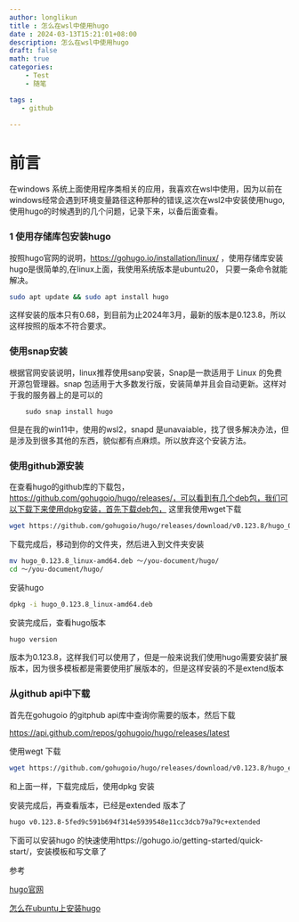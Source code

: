 ```yaml
---
author: longlikun
title : 怎么在wsl中使用hugo
date : 2024-03-13T15:21:01+08:00
description: 怎么在wsl中使用hugo
draft: false
math: true
categories:
    - Test
    - 随笔

tags :
   - github

---
```


# 前言

在windows 系统上面使用程序类相关的应用，我喜欢在wsl中使用，因为以前在windows经常会遇到环境变量路径这种那种的错误,这次在wsl2中安装使用hugo,使用hugo的时候遇到的几个问题，记录下来，以备后面查看。

### 1 使用存储库包安装hugo
按照hugo官网的说明，https://gohugo.io/installation/linux/ ，使用存储库安装hugo是很简单的,在linux上面，我使用系统版本是ubuntu20， 只要一条命令就能解决。

```bash
sudo apt update && sudo apt install hugo
```
这样安装的版本只有0.68，到目前为止2024年3月，最新的版本是0.123.8，所以这样按照的版本不符合要求。

### 使用snap安装
根据官网安装说明，linux推荐使用sanp安装，Snap是一款适用于 Linux 的免费开源包管理器。snap 包适用于大多数发行版，安装简单并且会自动更新。这样对于我的服务器上的是可以的

```shell
    sudo snap install hugo
```
但是在我的win11中，使用的wsl2，snapd 是unavaiable，找了很多解决办法，但是涉及到很多其他的东西，貌似都有点麻烦。所以放弃这个安装方法。

### 使用github源安装

在查看hugo的github库的下载包，https://github.com/gohugoio/hugo/releases/，可以看到有几个deb包，我们可以下载下来使用dpkg安装，首先下载deb包，
这里我使用wget下载

```bash
wget https://github.com/gohugoio/hugo/releases/download/v0.123.8/hugo_0.123.8_linux-amd64.deb
```
下载完成后，移动到你的文件夹，然后进入到文件夹安装
```bash
mv hugo_0.123.8_linux-amd64.deb ～/you-document/hugo/
cd ～/you-document/hugo/
```
安装hugo

```bash
dpkg -i hugo_0.123.8_linux-amd64.deb
```
安装完成后，查看hugo版本

```bash
hugo version
```
版本为0.123.8，这样我们可以使用了，但是一般来说我们使用hugo需要安装扩展版本，因为很多模板都是需要使用扩展版本的，但是这样安装的不是extend版本



### 从github api中下载

首先在gohugoio 的gitphub api库中查询你需要的版本，然后下载

https://api.github.com/repos/gohugoio/hugo/releases/latest


使用wegt 下载
```bash
wget https://github.com/gohugoio/hugo/releases/download/v0.123.8/hugo_extended_0.123.8_linux-amd64.deb
```
和上面一样，下载完成后，使用dpkg 安装

安装完成后，再查看版本，已经是extended 版本了

```bash
hugo v0.123.8-5fed9c591b694f314e5939548e11cc3dcb79a79c+extended
```

下面可以安装hugo 的快速使用https://gohugo.io/getting-started/quick-start/，安装模板和写文章了

参考 


<a href="[超链接地址](https://gohugo.io/)" title="超链接title">hugo官网</a>


<a href="[超链接地址](https://computingforgeeks.com/how-to-install-hugo-on-ubuntu-debian/)" title="怎么在ubuntu上安装hugo">怎么在ubuntu上安装hugo</a>

